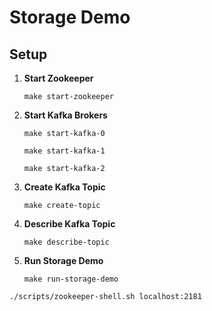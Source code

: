 # Storage Demo

## Setup

1. **Start Zookeeper**

    ```shell
    make start-zookeeper
    ```

2. **Start Kafka Brokers**

    ```shell
    make start-kafka-0
    ```

    ```shell
    make start-kafka-1
    ```

    ```shell
    make start-kafka-2
    ```

3. **Create Kafka Topic**

    ```shell
    make create-topic
    ```

4. **Describe Kafka Topic**

    ```shell
    make describe-topic
    ```

5. **Run Storage Demo**

    ```shell
    make run-storage-demo
    ```

```shell
./scripts/zookeeper-shell.sh localhost:2181
```